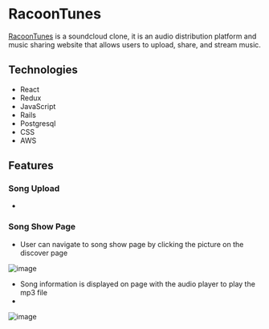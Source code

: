 # RacoonTunes
[RacoonTunes](https://racoontunes.herokuapp.com/#/) is a soundcloud clone, it is an audio distribution platform and music sharing website that allows users to upload, share, and stream music.

## Technologies
- React
- Redux
- JavaScript
- Rails
- Postgresql
- CSS
- AWS

## Features

### Song Upload
-

### Song Show Page

- User can navigate to song show page by clicking the picture on the discover page

![image](https://user-images.githubusercontent.com/53492872/141490365-9d1b43d5-92d3-4c93-acdc-fd1c1e46d6c0.png)

- Song information is displayed on page with the audio player to play the mp3 file
- 
![image](https://user-images.githubusercontent.com/53492872/141490707-8fb3783f-eaeb-410d-a862-c9221e12bd7f.png)
 
